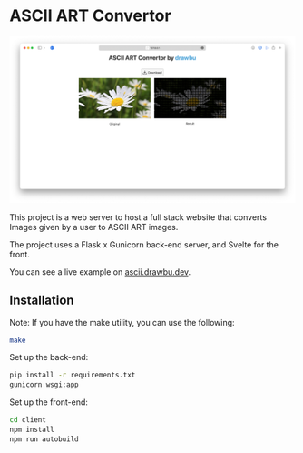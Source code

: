 # ASCII ART Convertor

<img src="assets/screenshot.png" alt="Example of the project">

This project is a web server to host a full stack website that converts Images 
given by a user to ASCII ART images.

The project uses a Flask x Gunicorn back-end server, and Svelte for the front.

You can see a live example on [ascii.drawbu.dev](https://ascii.drawbu.dev).

## Installation

Note: If you have the make utility, you can use the following:
```bash
make
```

Set up the back-end:
```bash
pip install -r requirements.txt
gunicorn wsgi:app
```

Set up the front-end:
```bash
cd client
npm install
npm run autobuild
```